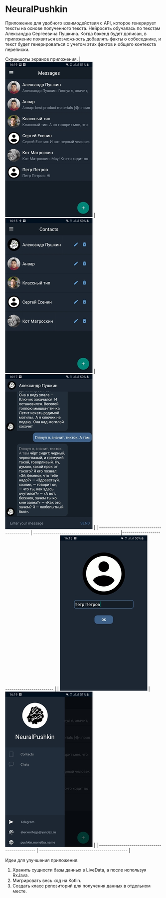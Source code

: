 # NeuralPushkin
Приложение для удобного взаимодействия с API, которое генерирует тексты на основе полученного текста. Нейросеть обучалась по текстам Александра Сергеевича Пушкина.
Когда бэкенд будет дописан, в приложение появиться возможность добавлять факты о собеседнике, и текст будет генерироваться с учетом этих фактов и общего контекста переписки.

Скриншоты экранов приложения.
| <img src="materials/1.jpg"> | <img src="materials/2.jpg"> | <img src="materials/3.jpg"> |
| ------------------------------------------- | ------------------------------------------- |------------------------------------------- |
| <img src="materials/4.jpg"> | <img src="materials/5.jpg"> | 
| ---------------------------------------------- | -------------------------------------------- | 

Идеи для улучшения приложения.

1. Хранить сущности базы данных в LiveData, а после используя RxJava.
2. Мигрировать весь код на Kotlin.
3. Создать класс репозиторий для получения данных в отдельном месте.
